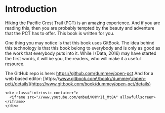 # Introduction

Hiking the Pacific Crest Trail \(PCT\) is an amazing experience. And if you are reading this, then you are probably tempted by the beauty and adventure that the PCT has to offer. This book is written for you.

One thing you may notice is that this book uses GitBook. The idea behind this technology is that this book belong to everybody and is only as good as the work that everybody puts into it. While I \(Data, 2016\) may have started the first words, it will be you, the readers, who will make it a useful resource.

The GitHub repo is here: [https:\/\/github.com\/dummey\/open-pct](https://github.com/dummey/open-pct)
And for a web based editor: [https:\/\/www.gitbook.com\/book\/dummey\/open-pct\/details](https://www.gitbook.com/book/dummey/open-pct/details)



```
<div class="intrinsic-container">
  <iframe src="//www.youtube.com/embed/KMYrIi_Mt8A" allowfullscreen></iframe>
</div>
```

